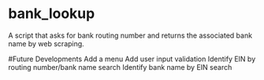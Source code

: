 # bank_lookup
A script that asks for bank routing number and returns the associated bank name by web scraping.


#Future Developments
Add a menu
Add user input validation
Identify EIN by routing number/bank name search
Identify bank name by EIN search

